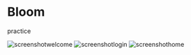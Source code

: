 # Bloom
practice


![screenshotwelcome](https://user-images.githubusercontent.com/9427181/224414795-dc19697e-3ca9-46ad-9627-0c45f2efc438.png)
![screenshotlogin](https://user-images.githubusercontent.com/9427181/224414800-43107a6b-43af-4278-be9b-78057007cd24.png)
![screenshothome](https://user-images.githubusercontent.com/9427181/224414803-f5b329df-4f5d-4fc8-a438-0e45d30d55a8.png)
